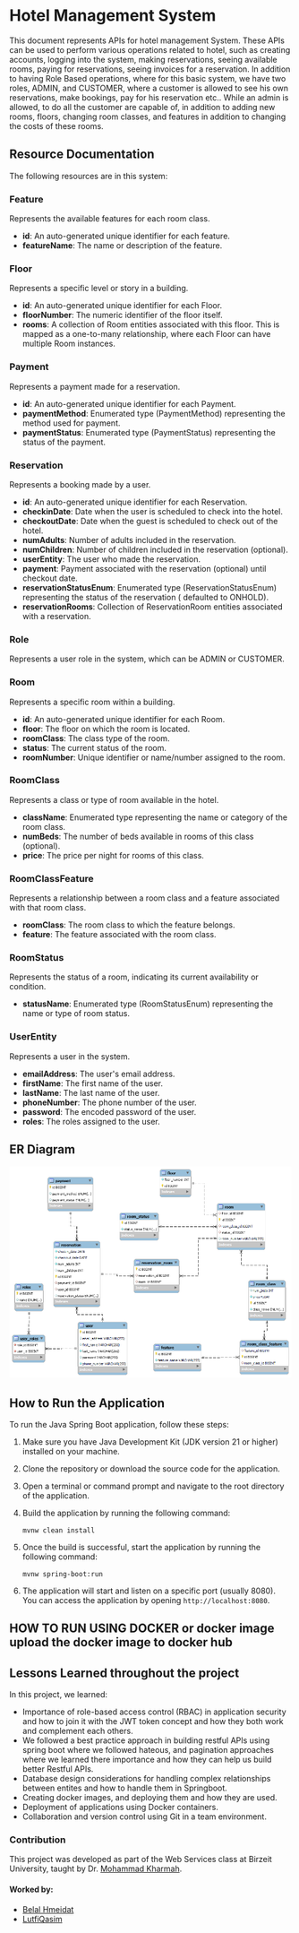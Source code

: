 # Hotel Management System

This document represents APIs for hotel management System. These APIs can be used to perform various operations related
to hotel,
such as creating accounts, logging into the system, making reservations, seeing available rooms, paying for
reservations, seeing invoices for a reservation.
In addition to having Role Based operations, where for this basic system, we have two roles, ADMIN, and CUSTOMER, where
a customer is allowed to see his own reservations, make bookings, pay for his reservation etc..
While an admin is allowed, to do all the customer are capable of, in addition to adding new rooms, floors, changing room
classes, and features in addition to changing the costs of these rooms.

## Resource Documentation

The following resources are in this system:

### Feature

Represents the available features for each room class.

- **id**: An auto-generated unique identifier for each feature.
- **featureName**: The name or description of the feature.

### Floor

Represents a specific level or story in a building.

- **id**: An auto-generated unique identifier for each Floor.
- **floorNumber**: The numeric identifier of the floor itself.
- **rooms**: A collection of Room entities associated with this floor. This is mapped as a one-to-many relationship,
  where each Floor can have multiple Room instances.

### Payment

Represents a payment made for a reservation.

- **id**: An auto-generated unique identifier for each Payment.
- **paymentMethod**: Enumerated type (PaymentMethod) representing the method used for payment.
- **paymentStatus**: Enumerated type (PaymentStatus) representing the status of the payment.

### Reservation

Represents a booking made by a user.

- **id**: An auto-generated unique identifier for each Reservation.
- **checkinDate**: Date when the user is scheduled to check into the hotel.
- **checkoutDate**: Date when the guest is scheduled to check out of the hotel.
- **numAdults**: Number of adults included in the reservation.
- **numChildren**: Number of children included in the reservation (optional).
- **userEntity**: The user who made the reservation.
- **payment**: Payment associated with the reservation (optional) until checkout date.
- **reservationStatusEnum**: Enumerated type (ReservationStatusEnum) representing the status of the reservation (
  defaulted to ONHOLD).
- **reservationRooms**: Collection of ReservationRoom entities associated with a reservation.

### Role

Represents a user role in the system, which can be ADMIN or CUSTOMER.

### Room

Represents a specific room within a building.

- **id**: An auto-generated unique identifier for each Room.
- **floor**: The floor on which the room is located.
- **roomClass**: The class type of the room.
- **status**: The current status of the room.
- **roomNumber**: Unique identifier or name/number assigned to the room.

### RoomClass

Represents a class or type of room available in the hotel.

- **className**: Enumerated type representing the name or category of the room class.
- **numBeds**: The number of beds available in rooms of this class (optional).
- **price**: The price per night for rooms of this class.

### RoomClassFeature

Represents a relationship between a room class and a feature associated with that room class.

- **roomClass**: The room class to which the feature belongs.
- **feature**: The feature associated with the room class.

### RoomStatus

Represents the status of a room, indicating its current availability or condition.

- **statusName**: Enumerated type (RoomStatusEnum) representing the name or type of room status.

### UserEntity

Represents a user in the system.

- **emailAddress**: The user's email address.
- **firstName**: The first name of the user.
- **lastName**: The last name of the user.
- **phoneNumber**: The phone number of the user.
- **password**: The encoded password of the user.
- **roles**: The roles assigned to the user.

## ER Diagram

<div align="center">
  <img src="images/er_diagram.png" alt="ERD"/>
</div>

## How to Run the Application

To run the Java Spring Boot application, follow these steps:

1. Make sure you have Java Development Kit (JDK version 21 or higher) installed on your machine.

2. Clone the repository or download the source code for the application.

3. Open a terminal or command prompt and navigate to the root directory of the application.

4. Build the application by running the following command:
    ```
    mvnw clean install
    ```

5. Once the build is successful, start the application by running the following command:
    ```
    mvnw spring-boot:run
    ```
6. The application will start and listen on a specific port (usually 8080). You can access the application by
   opening `http://localhost:8080`.

## HOW TO RUN USING DOCKER  or docker image upload the docker image to docker hub

## Lessons Learned throughout the project

In this project, we learned:

- Importance of role-based access control (RBAC) in application security and how to join it with the JWT token concept
  and how they both work and complement each others.
- We followed a best practice approach in building restful APIs using spring boot where we followed hateous, and
  pagination approaches where we learned there importance and how they can help us build better Restful APIs.
- Database design considerations for handling complex relationships between entites and how to handle them in
  Springboot.
- Creating docker images, and deploying them and how they are used.
- Deployment of applications using Docker containers.
- Collaboration and version control using Git in a team environment.

### Contribution

This project was developed as part of the Web Services class at Birzeit University, taught by Dr. [Mohammad Kharmah](https://github.com/mohkharma).
#### Worked by:
- [Belal Hmeidat](https://github.com/BelalHmeidat)
- [LutfiQasim](https://github.com/lutfiqasim)
